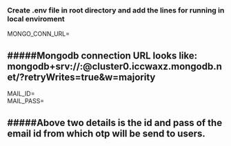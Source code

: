 ### Create .env file in root directory and add the lines for running in local enviroment

MONGO_CONN_URL=          
            
#####Mongodb connection URL looks like: mongodb+srv://<user>:<password>@cluster0.iccwaxz.mongodb.net/?retryWrites=true&w=majority
------------------------------------------------------------------------------------------------------------------------------------
MAIL_ID=     
MAIL_PASS=     
          
#####Above two details is the id and pass of the email id from which otp will be send to users.
-------------------------------------------------------------------------------------------------------------------------------------
